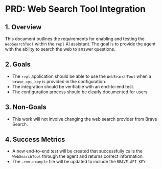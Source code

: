 # PRD: Web Search Tool Integration

## 1. Overview

This document outlines the requirements for enabling and testing the `WebSearchTool` within the `repl` AI assistant. The goal is to provide the agent with the ability to search the web to answer questions.

## 2. Goals

- The `repl` application should be able to use the `WebSearchTool` when a `brave_api_key` is provided in the configuration.
- The integration should be verifiable with an end-to-end test.
- The configuration process should be clearly documented for users.

## 3. Non-Goals

- This work will not involve changing the web search provider from Brave Search.

## 4. Success Metrics

- A new end-to-end test will be created that successfully calls the `WebSearchTool` through the agent and returns correct information.
- The `.env.example` file will be updated to include the `BRAVE_API_KEY`.
